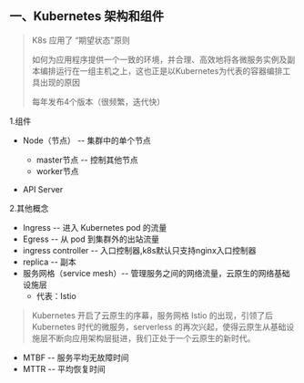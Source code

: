 ## 一、Kubernetes 架构和组件

> K8s 应用了 “期望状态”原则
>
> 如何为应用程序提供一个一致的环境，并合理、高效地将各微服务实例及副本编排运行在一组主机之上，这也正是以Kubernetes为代表的容器编排工具出现的原因
>
> 每年发布4个版本（很频繁，迭代快）

1.组件

- Node（节点）  --  集群中的单个节点
  - master节点  -- 控制其他节点
  - worker节点

- API Server



2.其他概念

- Ingress  -- 进入 Kubernetes pod 的流量
- Egress -- 从 pod 到集群外的出站流量
- ingress controller -- 入口控制器,k8s默认只支持nginx入口控制器
- replica -- 副本
- 服务网格（service mesh）-- 管理服务之间的网络流量，云原生的网络基础设施层
  - 代表：Istio



> Kubernetes 开启了云原生的序幕，服务网格 Istio 的出现，引领了后 Kubernetes 时代的微服务，serverless 的再次兴起，使得云原生从基础设施层不断向应用架构层挺进，我们正处于一个云原生的新时代。



- MTBF -- 服务平均无故障时间
- MTTR -- 平均恢复时间

